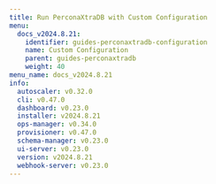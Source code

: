 ```yaml
---
title: Run PerconaXtraDB with Custom Configuration
menu:
  docs_v2024.8.21:
    identifier: guides-perconaxtradb-configuration
    name: Custom Configuration
    parent: guides-perconaxtradb
    weight: 40
menu_name: docs_v2024.8.21
info:
  autoscaler: v0.32.0
  cli: v0.47.0
  dashboard: v0.23.0
  installer: v2024.8.21
  ops-manager: v0.34.0
  provisioner: v0.47.0
  schema-manager: v0.23.0
  ui-server: v0.23.0
  version: v2024.8.21
  webhook-server: v0.23.0
---
```


